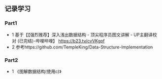 ## 记录学习
### Part1
* 1 基于【【强烈推荐】深入浅出数据结构 - 顶尖程序员图文讲解 - UP主翻译校对 (已完结)-哔哩哔哩】 https://b23.tv/cvVKgpf 
* 2 参考https://github.com/TempleKing/Data-Structure-Implementation
### Part2
* 1 《图解数据结构(使用c)》